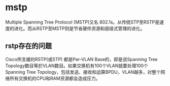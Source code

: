 # mstp

Multiple Spanning Tree Protocol (MSTP)又名 802.1s。从传统STP至RSTP是速度的进化。而从RSTP至MSTP则是节省硬件资源和层级式管理的进化。

## rstp存在的问题

Cisco所支缓的RSTP(或STP) 都是Per-VLAN Base的，即是说Spanning Tree Topology数目等於VLAN数目。如果交换机有100个VLAN就要处理100个Spanning Tree Topology，包括发送、接收和运算BPDU，VLAN越多，对整个网络所有交换机的CPU和RAM资源都会造成压力。
